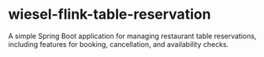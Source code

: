 # wiesel-flink-table-reservation
A simple Spring Boot application for managing restaurant table reservations, including features for booking, cancellation, and availability checks.
